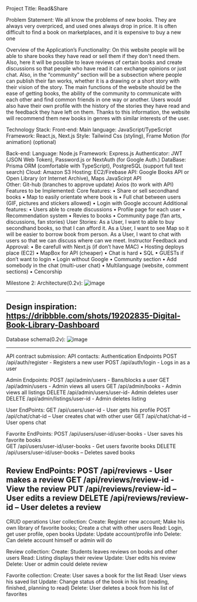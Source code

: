 Project Title: Read&Share

Problem Statement: 
We all know the problems of new books. They are always very overpriced, and used ones always drop in price. It is often difficult to find a book on marketplaces, and it is expensive to buy a new one

Overview of the Application’s Functionality:
On this website people will be able to share books they have read or sell them if they don't need them. 
Also, here it will be possible to leave reviews of certain books and create discussions so that people who have read it can exchange opinions or just chat.
Also, in the “community” section will be a subsection where people can publish their fan works, whether it is a drawing or a short story with their vision of the story.
The main functions of the website should be the ease of getting books, the ability of the community to communicate with each other and find common friends in one way or another. 
Users would also have their own profile with the history of the stories they have read and the feedback they have left on them. Thanks to this information, the website will recommend them new books in genres with similar interests of the user.

Technology Stack:
Front-end:
Main language: JavaScript/TypeScript
Framework: React.js, Next.js
Style: Tailwind Css (styling), Frame Motion (for animation) (optional)

Back-end:
Language: Node.js
Framework: Express.js
Authenticator: JWT (JSON Web Token), Password.js or NextAuth (for Google Auth.)
DataBase: Prisma ORM (comfortable with TypeScript), PostgreSQL (support full text search)
Cloud: Amazon S3
Hosting: EC2/Firebase
API: Google Books API or Open Library (от Internet Archive), Maps JavaScirpt API	
Other:
Git-hub (branches to approve update)
Axios (to work with API)
Features to be Implemented:
Core features:
•	Share or sell secondhand books
•	Map to easily orientate where book is
•	Full chat between users (GIF, pictures and stickers allowed)
•	Login with Google account
Additional features:
•	Users able to create discussions 
•	Profile page for each user
•	Recommendation system
•	Revies to books 
•	Community page (fan arts, discussions, fan stories)
User Stories:
As a User, I want to able to buy secondhand books, so that I can afford it.
As a User, I want to see Map so it will be easier to borrow book from person.
As a User, I want to chat with users so that we can discuss where can we meet. 
Instructor Feedback and Approval:
•	Be carefull with Next.js (if don’t have MAC)
•	Hosting deploys place (EC2)
•	MapBox for API (cheaper)
•	Chat is hard
•	SQL
•	GUESTs if don’t want to login
•	Login without Google
•	Community section
•	Add somebody in the chat (multi-user chat)
•	Multilanguage (website, comment sections)
•	Cencorship

Milestone 2:
Architecture(0.2v):
![image](https://github.com/user-attachments/assets/38ebec11-fc49-4cff-9281-ad84599dfa7c)

------------------------------------------------------------
Design inspiration: https://dribbble.com/shots/19202835-Digital-Book-Library-Dashboard
-----------------------------------------------------------
Database schema(0.2v):
![image](https://github.com/user-attachments/assets/c8a7b442-a8e7-49be-9e58-f859e60ee66d)

-----------------------------------------------------
API contract submission:
API contacts:
Authentication Endpoints
POST /api/auth/register - Registers a new user
POST /api/auth/login - Logs in as a user

Admin Endpoints:
POST /api/admin/users - Bans/blocks a user
GET /api/admin/users - Admin views all users
GET /api/admin/books - Admin views all listings
DELETE /api/admin/users/user-id- Admin deletes user
DELETE /api/admin/listings/user-id - Admin deletes listing

User EndPoints:
GET /api/users/user-id - User gets his profile
POST /api/chat/chat-id – User creates chat with other user
GET /api/chat/chat-id – User opens chat

Favorite EndPoints:
POST /api/users/user-id/user-books - User saves his favorite books  
GET /api/users/user-id/user-books - Get users favorite books
DELETE /api/users/user-id/user-books – Deletes saved books

Review EndPoints: 
POST /api/reviews - User makes a review
GET /api/reviews/review-id - View the review
PUT /api/reviews/review-id – User edits a review
DELETE /api/reviews/review-id – User deletes a review
-----------------------------------------------------------
CRUD operations
User collection:
Create: Register new account; Make his own library of favorite books; Create a chat with other users
Read: Login, get user profile, open books
Update: Update account/profile info
Delete: Can delete account himself or admin will do

Review collection:
Create: Students leaves reviews on books and other users
Read: Listing displays their review
Update: User edits his review
Delete: User or admin could delete review

Favorite collection:
Create: User saves a book for the list
Read: User views his saved list
Update: Change status of the book in his list (reading, finished, planning to read)
Delete: User deletes a book from his list of favorites
